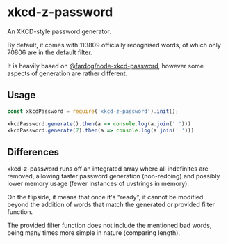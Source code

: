 # xkcd-z-password

An XKCD-style password generator.

By default, it comes with 113809 officially recognised words, of which only 70806 are in the default filter.

It is heavily based on [@fardog/node-xkcd-password][xkcd-password], however some aspects of generation are rather different.

## Usage

```javascript
const xkcdPassword = require('xkcd-z-password').init();

xkcdPassword.generate().then(a => console.log(a.join(' ')))
xkcdPassword.generate(7).then(a => console.log(a.join(' ')))
```

## Differences

xkcd-z-password runs off an integrated array where all indefinites are removed, allowing faster password generation (non-redoing) and possibly lower memory usage (fewer instances of uvstrings in memory).

On the flipside, it means that once it's "ready", it cannot be modified beyond the addition of words that match the generated or provided filter function.

The provided filter function does not include the mentioned bad words, being many times more simple in nature (comparing length).



[xkcd-password]: https://github.com/fardog/node-xkcd-password "fardog/node-xkcd-password (xkcd-password on npmjs)"
